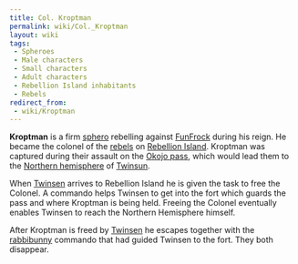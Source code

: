 ```yaml
---
title: Col. Kroptman
permalink: wiki/Col._Kroptman
layout: wiki
tags:
 - Spheroes
 - Male characters
 - Small characters
 - Adult characters
 - Rebellion Island inhabitants
 - Rebels
redirect_from:
 - wiki/Kroptman
---
```


**Kroptman** is a firm [sphero](sphero "wikilink") rebelling against
[FunFrock](FunFrock "wikilink") during his reign. He became the colonel
of the [rebels](rebel "wikilink") on [Rebellion
Island](Rebellion_Island "wikilink"). Kroptman was captured during their
assault on the [Okojo pass](Okojo_pass "wikilink"), which would lead
them to the [Northern hemisphere](Northern_hemisphere "wikilink") of
[Twinsun](Twinsun "wikilink").

When [Twinsen](Twinsen "wikilink") arrives to Rebellion Island he is
given the task to free the Colonel. A commando helps Twinsen to get into
the fort which guards the pass and where Kroptman is being held. Freeing
the Colonel eventually enables Twinsen to reach the Northern Hemisphere
himself.

After Kroptman is freed by [Twinsen](Twinsen "wikilink") he escapes
together with the [rabbibunny](rabbibunny "wikilink") commando that had
guided Twinsen to the fort. They both disappear.
